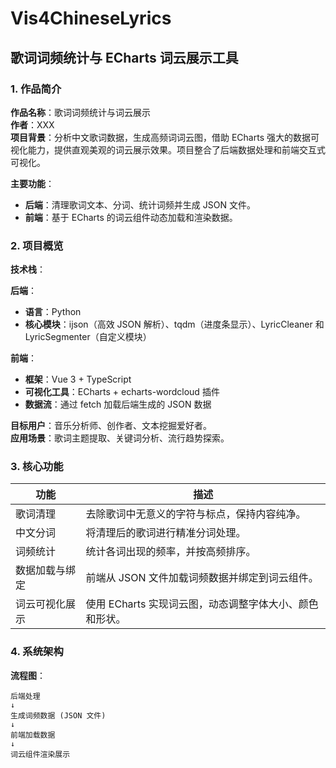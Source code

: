 # Vis4ChineseLyrics
## 歌词词频统计与 ECharts 词云展示工具

### 1. 作品简介

**作品名称**：歌词词频统计与词云展示  
**作者**：XXX  
**项目背景**：分析中文歌词数据，生成高频词词云图，借助 ECharts 强大的数据可视化能力，提供直观美观的词云展示效果。项目整合了后端数据处理和前端交互式可视化。  

**主要功能**：
- **后端**：清理歌词文本、分词、统计词频并生成 JSON 文件。
- **前端**：基于 ECharts 的词云组件动态加载和渲染数据。

### 2. 项目概览

**技术栈**：

**后端**：
- **语言**：Python
- **核心模块**：ijson（高效 JSON 解析）、tqdm（进度条显示）、LyricCleaner 和 LyricSegmenter（自定义模块）

**前端**：
- **框架**：Vue 3 + TypeScript
- **可视化工具**：ECharts + echarts-wordcloud 插件
- **数据流**：通过 fetch 加载后端生成的 JSON 数据

**目标用户**：音乐分析师、创作者、文本挖掘爱好者。  
**应用场景**：歌词主题提取、关键词分析、流行趋势探索。

### 3. 核心功能

| 功能             | 描述                                                         |
|------------------|--------------------------------------------------------------|
| 歌词清理         | 去除歌词中无意义的字符与标点，保持内容纯净。                 |
| 中文分词         | 将清理后的歌词进行精准分词处理。                             |
| 词频统计         | 统计各词出现的频率，并按高频排序。                           |
| 数据加载与绑定   | 前端从 JSON 文件加载词频数据并绑定到词云组件。               |
| 词云可视化展示   | 使用 ECharts 实现词云图，动态调整字体大小、颜色和形状。       |

### 4. 系统架构

**流程图**：

```plaintext
后端处理
↓
生成词频数据 (JSON 文件)
↓
前端加载数据
↓
词云组件渲染展示
```
